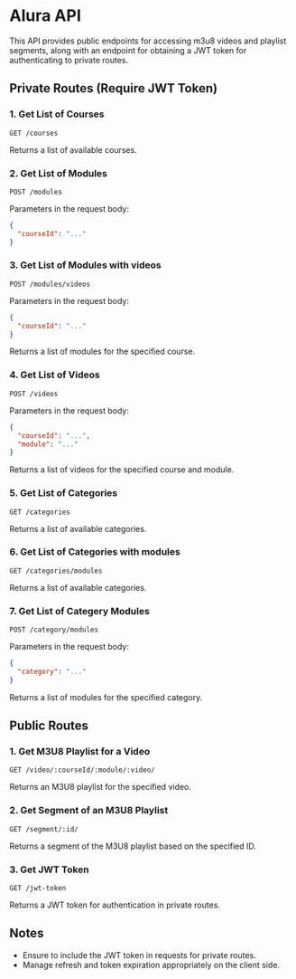 # Alura API

This API provides public endpoints for accessing m3u8 videos and playlist segments, along with an endpoint for obtaining a JWT token for authenticating to private routes.

## Private Routes (Require JWT Token)

### 1. Get List of Courses

`GET /courses`

Returns a list of available courses.

### 2. Get List of Modules

`POST /modules`

Parameters in the request body:

```json
{
  "courseId": "..."
}
```

### 3. Get List of Modules with videos

`POST /modules/videos`

Parameters in the request body:

```json
{
  "courseId": "..."
}
```

Returns a list of modules for the specified course.

### 4. Get List of Videos

`POST /videos`

Parameters in the request body:

```json
{
  "courseId": "...",
  "module": "..."
}
```

Returns a list of videos for the specified course and module.

### 5. Get List of Categories

`GET /categories`

Returns a list of available categories.

### 6. Get List of Categories with modules

`GET /categories/modules`

Returns a list of available categories.

### 7. Get List of Categery Modules

`POST /category/modules`

Parameters in the request body:

```json
{
  "category": "..."
}
```

Returns a list of modules for the specified category.

## Public Routes

### 1. Get M3U8 Playlist for a Video

`GET /video/:courseId/:module/:video/`

Returns an M3U8 playlist for the specified video.

### 2. Get Segment of an M3U8 Playlist

`GET /segment/:id/`

Returns a segment of the M3U8 playlist based on the specified ID.

### 3. Get JWT Token

`GET /jwt-token`

Returns a JWT token for authentication in private routes.

## Notes

- Ensure to include the JWT token in requests for private routes.
- Manage refresh and token expiration appropriately on the client side.
